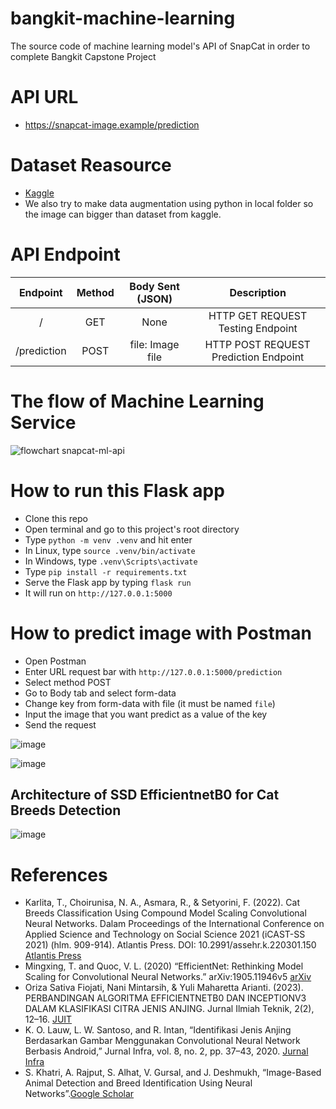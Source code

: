 # bangkit-machine-learning

The source code of machine learning model's API of SnapCat in order to complete Bangkit Capstone Project

# API URL
- https://snapcat-image.example/prediction

# Dataset Reasource
- [Kaggle](https://www.kaggle.com/datasets/shawngano/gano-cat-breed-image-collection/data)
- We also try to make data augmentation using python in local folder so the image can bigger than dataset from kaggle.

# API Endpoint
|   Endpoint   |   Method  | Body Sent (JSON) |                    Description                     |
|   :------:   | :-------: | :--------------: | :------------------------------------------------: |
|      /       |    GET    |       None       |          HTTP GET REQUEST Testing Endpoint         |
| /prediction  |    POST   | file: Image file |        HTTP POST REQUEST Prediction Endpoint       |


# The flow of Machine Learning Service
![flowchart snapcat-ml-api](https://github.com/alfarissss/snapcat-ml-api/assets/134893804/199f4181-bcef-4ea2-80c0-bfcd931fd95c)


# How to run this Flask app
- Clone this repo
- Open terminal and go to this project's root directory
- Type `python -m venv .venv` and hit enter
- In Linux, type `source .venv/bin/activate`
- In Windows, type `.venv\Scripts\activate`
- Type `pip install -r requirements.txt`
- Serve the Flask app by typing `flask run`
- It will run on `http://127.0.0.1:5000`

# How to predict image with Postman
- Open Postman
- Enter URL request bar with `http://127.0.0.1:5000/prediction`
- Select method POST
- Go to Body tab and select form-data
- Change key from form-data with file (it must be named `file`)
- Input the image that you want predict as a value of the key
- Send the request

![image](https://github.com/alfarissss/snapcat-ml-api/assets/134893804/8d790a17-5cdb-4d8f-bac5-4daced1b1789)

![image](https://github.com/alfarissss/snapcat-ml-api/assets/134893804/6f84e930-2fe6-4d19-a08e-b977ed5e5096)


## Architecture of SSD EfficientnetB0 for Cat Breeds Detection
![image](https://github.com/alfarissss/snapcat-ml-api/assets/134893804/3a9aefe9-ee82-4caf-a8eb-7bcd8c1bc3f1)


# References
- Karlita, T., Choirunisa, N. A., Asmara, R., & Setyorini, F. (2022). Cat Breeds Classification Using Compound Model Scaling Convolutional Neural Networks. Dalam Proceedings of the International Conference on Applied Science and Technology on Social Science 2021 (iCAST-SS 2021) (hlm. 909-914). Atlantis Press. DOI: 10.2991/assehr.k.220301.150 [Atlantis Press](https://www.atlantis-press.com/proceedings/icast-ss-21/125971139)
- Mingxing, T. and Quoc, V. L. (2020) “EfficientNet: Rethinking Model Scaling for Convolutional Neural Networks.” arXiv:1905.11946v5 [arXiv](arXiv:1905.11946v5)
- Oriza Sativa Fiojati, Nani Mintarsih, & Yuli Maharetta Arianti. (2023). PERBANDINGAN ALGORITMA EFFICIENTNETB0 DAN INCEPTIONV3 DALAM KLASIFIKASI CITRA JENIS ANJING. Jurnal Ilmiah Teknik, 2(2), 12–16. [JUIT](https://doi.org/10.56127/juit.v2i2.677)
- K. O. Lauw, L. W. Santoso, and R. Intan, “Identifikasi Jenis Anjing Berdasarkan Gambar Menggunakan Convolutional Neural Network Berbasis Android,” Jurnal Infra, vol. 8, no. 2, pp. 37–43, 2020. [Jurnal Infra](http://publication.petra.ac.id/index.php/teknik-informatika/article/view/10496)
- S. Khatri, A. Rajput, S. Alhat, V. Gursal, and J. Deshmukh, “Image-Based Animal Detection and Breed Identification Using Neural Networks”.[Google Scholar](https://scholar.archive.org/work/3chjbze37bebrgiub3yrn2clmq/access/wayback/http://jst.org.in/wp-content/uploads/2020/09/16.-Image-Based-Animal-Detection-and-Breed-Identification-Using-Neural-Networks.pdf)
